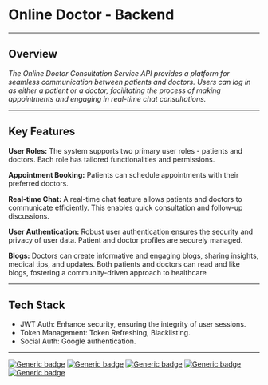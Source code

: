 # Online Doctor - Backend

---
## Overview

*The Online Doctor Consultation Service API provides a platform for seamless communication between patients and doctors. Users can log in as either a patient or a doctor, facilitating the process of making appointments and engaging in real-time chat consultations.*

---
## Key Features
<b>User Roles:</b> The system supports two primary user roles - patients and doctors. Each role has tailored functionalities and permissions.

<b>Appointment Booking:</b> Patients can schedule appointments with their preferred doctors.

<b>Real-time Chat:</b> A real-time chat feature allows patients and doctors to communicate efficiently. This enables quick consultation and follow-up discussions.

<b>User Authentication:</b> Robust user authentication ensures the security and privacy of user data. Patient and doctor profiles are securely managed.

<b>Blogs:</b> Doctors can create informative and engaging blogs, sharing insights, medical tips, and updates. Both patients and doctors can read and like blogs, fostering a community-driven approach to healthcare


---
## Tech Stack
* JWT Auth: Enhance security, ensuring the integrity of user sessions.
* Token Management: Token Refreshing, Blacklisting.
* Social Auth: Google authentication.


---
[![Generic badge](https://img.shields.io/badge/Python-3.11-yellow.svg)](https://shields.io/)
[![Generic badge](https://img.shields.io/badge/Djnago-4.2.7-darkgreen.svg)](https://shields.io/)
[![Generic badge](https://img.shields.io/badge/Djnago_Rest-3.14.0-darkgreen.svg)](https://shields.io/)
[![Generic badge](https://img.shields.io/badge/simplejwt-2.8.0-darkgreen.svg)](https://shields.io/)
[![Generic badge](https://img.shields.io/badge/google_auth-2.25.1-red.svg)](https://shields.io/)
